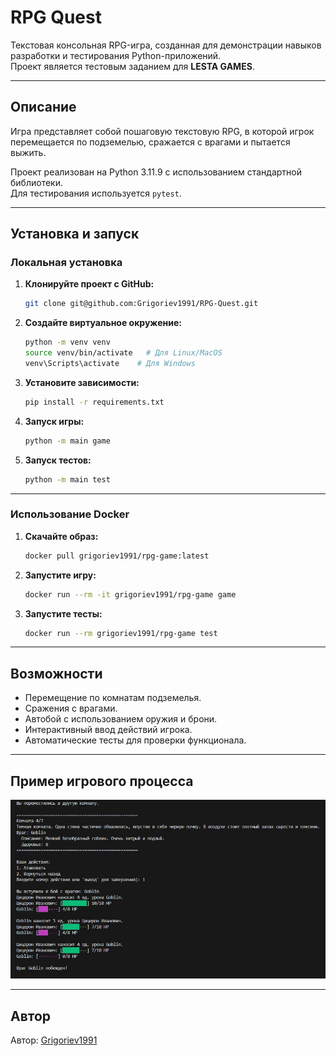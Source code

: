 
# RPG Quest

Текстовая консольная RPG-игра, созданная для демонстрации навыков разработки и тестирования Python-приложений.  
Проект является тестовым заданием для **LESTA GAMES**.

---

## Описание

Игра представляет собой пошаговую текстовую RPG, в которой игрок перемещается по подземелью, сражается с врагами и пытается выжить.

Проект реализован на Python 3.11.9 с использованием стандартной библиотеки.  
Для тестирования используется `pytest`.

---

## Установка и запуск

### Локальная установка

1. **Клонируйте проект с GitHub:**
   ```bash
   git clone git@github.com:Grigoriev1991/RPG-Quest.git
   ```

2. **Создайте виртуальное окружение:**
   ```bash
   python -m venv venv
   source venv/bin/activate   # Для Linux/MacOS
   venv\Scripts\activate    # Для Windows
   ```

3. **Установите зависимости:**
   ```bash
   pip install -r requirements.txt
   ```

4. **Запуск игры:**
   ```bash
   python -m main game
   ```

5. **Запуск тестов:**
   ```bash
   python -m main test
   ```

---

### Использование Docker

1. **Скачайте образ:**
   ```bash
   docker pull grigoriev1991/rpg-game:latest
   ```

2. **Запустите игру:**
   ```bash
   docker run --rm -it grigoriev1991/rpg-game game
   ```

3. **Запустите тесты:**
   ```bash
   docker run --rm grigoriev1991/rpg-game test
   ```

---

## Возможности

- Перемещение по комнатам подземелья.
- Сражения с врагами.
- Автобой с использованием оружия и брони.
- Интерактивный ввод действий игрока.
- Автоматические тесты для проверки функционала.

---

## Пример игрового процесса

![Скриншот игрового процесса](gameplay.png)

---

## Автор
 
Автор: [Grigoriev1991](https://t.me/Grigoriev1991)

